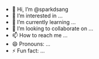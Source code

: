 - 👋 Hi, I’m @sparkdsang
- 👀 I’m interested in ...
- 🌱 I’m currently learning ...
- 💞️ I’m looking to collaborate on ...
- 📫 How to reach me ...
- 😄 Pronouns: ...
- ⚡ Fun fact: ...

<!---
sparkdsang/sparkdsang is a ✨ special ✨ repository because its `README.md` (this file) appears on your GitHub profile.
You can click the Preview link to take a look at your changes.
--->

